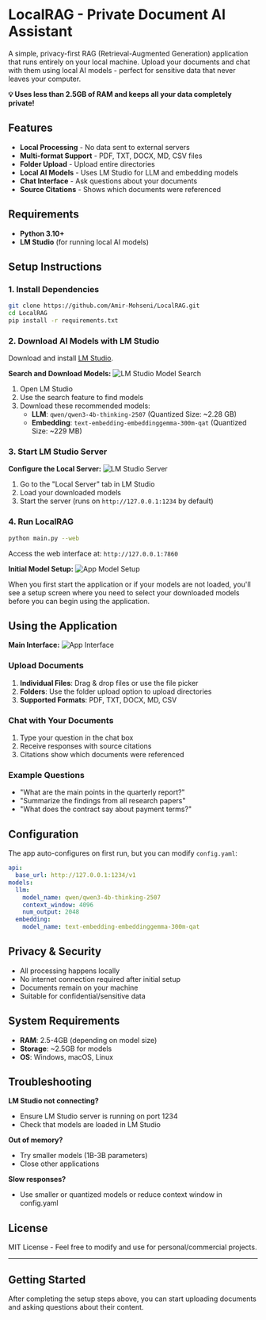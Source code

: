 # LocalRAG - Private Document AI Assistant

A simple, privacy-first RAG (Retrieval-Augmented Generation) application that runs entirely on your local machine. Upload your documents and chat with them using local AI models - perfect for sensitive data that never leaves your computer.

**💡 Uses less than 2.5GB of RAM and keeps all your data completely private!**

## Features

- **Local Processing** - No data sent to external servers
- **Multi-format Support** - PDF, TXT, DOCX, MD, CSV files
- **Folder Upload** - Upload entire directories
- **Local AI Models** - Uses LM Studio for LLM and embedding models
- **Chat Interface** - Ask questions about your documents
- **Source Citations** - Shows which documents were referenced

## Requirements

- **Python 3.10+**
- **LM Studio** (for running local AI models)

## Setup Instructions

### 1. Install Dependencies

```bash
git clone https://github.com/Amir-Mohseni/LocalRAG.git
cd LocalRAG
pip install -r requirements.txt
```

### 2. Download AI Models with LM Studio

Download and install [LM Studio](https://lmstudio.ai).

**Search and Download Models:**
![LM Studio Model Search](docs/lmstudio_model_search.png)

1. Open LM Studio
2. Use the search feature to find models
3. Download these recommended models:
   - **LLM**: `qwen/qwen3-4b-thinking-2507` (Quantized Size: ~2.28 GB)
   - **Embedding**: `text-embedding-embeddinggemma-300m-qat` (Quantized Size: ~229 MB)

### 3. Start LM Studio Server

**Configure the Local Server:**
![LM Studio Server](docs/lmstudio_server.png)

1. Go to the "Local Server" tab in LM Studio
2. Load your downloaded models
3. Start the server (runs on `http://127.0.0.1:1234` by default)

### 4. Run LocalRAG

```bash
python main.py --web
```

Access the web interface at: `http://127.0.0.1:7860`

**Initial Model Setup:**
![App Model Setup](docs/app_model_setup.png)

When you first start the application or if your models are not loaded, you'll see a setup screen where you need to select your downloaded models before you can begin using the application.

## Using the Application

**Main Interface:**
![App Interface](docs/app_interface.png)

### Upload Documents
1. **Individual Files**: Drag & drop files or use the file picker
2. **Folders**: Use the folder upload option to upload directories
3. **Supported Formats**: PDF, TXT, DOCX, MD, CSV

### Chat with Your Documents
1. Type your question in the chat box
2. Receive responses with source citations
3. Citations show which documents were referenced

### Example Questions
- "What are the main points in the quarterly report?"
- "Summarize the findings from all research papers"
- "What does the contract say about payment terms?"

## Configuration

The app auto-configures on first run, but you can modify `config.yaml`:

```yaml
api:
  base_url: http://127.0.0.1:1234/v1
models:
  llm:
    model_name: qwen/qwen3-4b-thinking-2507
    context_window: 4096
    num_output: 2048
  embedding:
    model_name: text-embedding-embeddinggemma-300m-qat
```

## Privacy & Security

- All processing happens locally
- No internet connection required after initial setup
- Documents remain on your machine
- Suitable for confidential/sensitive data  

## System Requirements

- **RAM**: 2.5-4GB (depending on model size)
- **Storage**: ~2.5GB for models
- **OS**: Windows, macOS, Linux

## Troubleshooting

**LM Studio not connecting?**
- Ensure LM Studio server is running on port 1234
- Check that models are loaded in LM Studio

**Out of memory?**
- Try smaller models (1B-3B parameters)
- Close other applications

**Slow responses?**
- Use smaller or quantized models or reduce context window in config.yaml

## License

MIT License - Feel free to modify and use for personal/commercial projects.

---

## Getting Started

After completing the setup steps above, you can start uploading documents and asking questions about their content.
